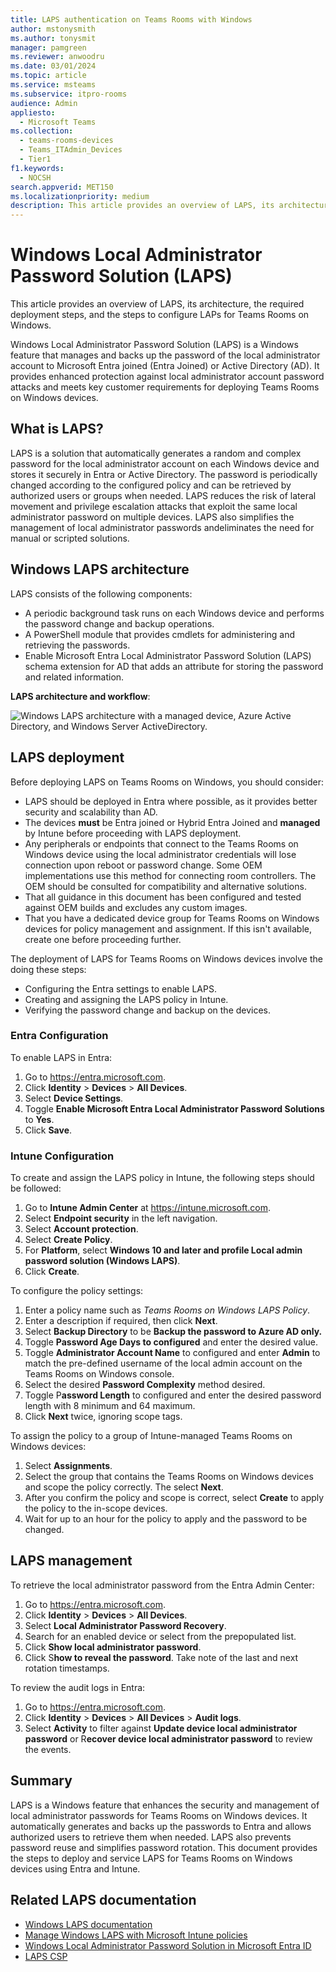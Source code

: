 ```yaml
---
title: LAPS authentication on Teams Rooms with Windows
author: mstonysmith
ms.author: tonysmit
manager: pamgreen
ms.reviewer: anwoodru
ms.date: 03/01/2024
ms.topic: article
ms.service: msteams
ms.subservice: itpro-rooms
audience: Admin
appliesto: 
  - Microsoft Teams
ms.collection: 
  - teams-rooms-devices
  - Teams_ITAdmin_Devices
  - Tier1
f1.keywords: 
  - NOCSH
search.appverid: MET150
ms.localizationpriority: medium
description: This article provides an overview of LAPS, its architecture, the required deployment steps, and the steps to configure LAPs for Teams Rooms on Windows.
---
```


# Windows Local Administrator Password Solution (LAPS)

This article provides an overview of LAPS, its architecture, the required deployment steps, and the steps to configure LAPs for Teams Rooms on Windows.

Windows Local Administrator Password Solution (LAPS) is a Windows feature that manages and backs up the password of the local administrator account to Microsoft Entra joined (Entra Joined) or Active Directory (AD). It provides enhanced protection against local administrator account password attacks and meets key customer requirements for deploying Teams Rooms on Windows devices.

## What is LAPS?

LAPS is a solution that automatically generates a random and complex password for the local administrator account on each Windows device and stores it securely in Entra or Active Directory. The password is periodically changed according to the configured policy and can be retrieved by authorized users or groups when needed. LAPS reduces the risk of lateral movement and privilege escalation attacks that exploit the same local administrator password on multiple devices. LAPS also simplifies the management of local administrator passwords andeliminates the need for manual or scripted solutions.

## Windows LAPS architecture

LAPS consists of the following components:

- A periodic background task runs on each Windows device and performs the password change and backup operations.
- A PowerShell module that provides cmdlets for administering and retrieving the passwords.
- Enable Microsoft Entra Local Administrator Password Solution (LAPS) schema extension for AD that adds an attribute for storing the password and related information.

**LAPS architecture and workflow**:

![Windows LAPS architecture with a managed device, Azure Active Directory, and Windows Server ActiveDirectory.](/windows-server/identity/laps/media/laps-concepts-overview/laps-concepts-overview-architecture-diagram.png)

## LAPS deployment

Before deploying LAPS on Teams Rooms on Windows, you should consider:

- LAPS should be deployed in Entra where possible, as it provides better security and scalability than AD.
- The devices **must** be Entra joined or Hybrid Entra Joined and **managed** by Intune before proceeding with LAPS deployment.
- Any peripherals or endpoints that connect to the Teams Rooms on Windows device using the local administrator credentials will lose connection upon reboot or password change. Some OEM implementations use this method for connecting room controllers. The OEM should be consulted for compatibility and alternative solutions.
- That all guidance in this document has been configured and tested against OEM builds and excludes any custom images.
- That you have a dedicated device group for Teams Rooms on Windows devices for policy management and assignment. If this isn't available, create one before proceeding further.

The deployment of LAPS for Teams Rooms on Windows devices involve the
doing these steps:

- Configuring the Entra settings to enable LAPS.
- Creating and assigning the LAPS policy in Intune.
- Verifying the password change and backup on the devices.

### Entra Configuration

To enable LAPS in Entra:

1. Go to https://entra.microsoft.com.
2. Click **Identity** > **Devices** > **All Devices**.
3. Select **Device Settings**.
4. Toggle **Enable Microsoft Entra Local Administrator Password Solutions** to **Yes**.
5. Click **Save**.

### Intune Configuration

To create and assign the LAPS policy in Intune, the following steps
should be followed:

1. Go to **Intune Admin Center** at https://intune.microsoft.com.
2. Select **Endpoint security** in the left navigation.
3. Select **Account protection**.
4. Select **Create Policy**.
5. For **Platform**, select **Windows 10 and later and profile Local admin password solution (Windows LAPS)**.
6. Click **Create**.

To configure the policy settings:

1. Enter a policy name such as *Teams Rooms on Windows LAPS Policy*.
2. Enter a description if required, then click **Next**.
3. Select **Backup Directory** to be **Backup the password to Azure AD only.**
4. Toggle **Password Age Days to configured** and enter the desired value.
5. Toggle **Administrator Account Name** to configured and enter **Admin** to match the pre-defined username of the local admin account on the Teams Rooms on Windows console.
6. Select the desired **Password Complexity** method desired.
7. Toggle P**assword Length** to configured and enter the desired password length with 8 minimum and 64 maximum.
8. Click **Next** twice, ignoring scope tags.

To assign the policy to a group of Intune-managed Teams Rooms on Windows devices:

1. Select **Assignments**.
2. Select the group that contains the Teams Rooms on Windows devices and scope the policy correctly. The select **Next**.
3. After you confirm the policy and scope is correct, select **Create** to apply the policy to the in-scope devices.
4. Wait for up to an hour for the policy to apply and the password to be changed.

## LAPS management

To retrieve the local administrator password from the Entra Admin Center:

1. Go to https://entra.microsoft.com.
2. Click **Identity** > **Devices** > **All Devices**.
3. Select **Local Administrator Password Recovery**.
4. Search for an enabled device or select from the prepopulated list.
5. Click **Show local administrator password**.
6. Click S**how to reveal the password**. Take note of the last and next rotation timestamps.

To review the audit logs in Entra:

1. Go to https://entra.microsoft.com.
2. Click **Identity** > **Devices** > **All Devices** > **Audit logs**.
3. Select **Activity** to filter against **Update device local administrator password** or R**ecover device local administrator password** to review the events.

## Summary

LAPS is a Windows feature that enhances the security and management of local administrator passwords for Teams Rooms on Windows devices. It automatically generates and backs up the passwords to Entra and allows authorized users to retrieve them when needed. LAPS also prevents password reuse and simplifies password rotation. This document provides the steps to deploy and service LAPS for Teams Rooms on Windows devices using Entra and Intune.

## Related LAPS documentation

- [Windows LAPS documentation](/windows-server/identity/laps/laps-overview)
- [Manage Windows LAPS with Microsoft Intune policies](/intune/protect/windows-laps-overvie)
- [Windows Local Administrator Password Solution in Microsoft Entra ID](/entra/identity/devices/howto-manage-local-admin-passwords)
- [LAPS CSP](/windows/client-management/mdm/laps-csp)
